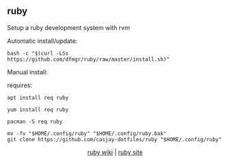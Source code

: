 ## ruby  
  
Setup a ruby development system with rvm  
  
Automatic install/update:
```
bash -c "$(curl -LSs https://github.com/dfmgr/ruby/raw/master/install.sh)"
```
Manual install:
  
requires:    
```
apt install req ruby
```  
```
yum install req ruby
```  
```
pacman -S req ruby
```  
  
```
mv -fv "$HOME/.config/ruby" "$HOME/.config/ruby.bak"
git clone https://github.com/casjay-dotfiles/ruby "$HOME/.config/ruby"
```
  
  
<p align=center>
  <a href="https://wiki.archlinux.org/index.php/ruby" target="_blank">ruby wiki</a>  |  
  <a href="https://www.ruby-lang.org" target="_blank">ruby site</a>
</p>  
    
